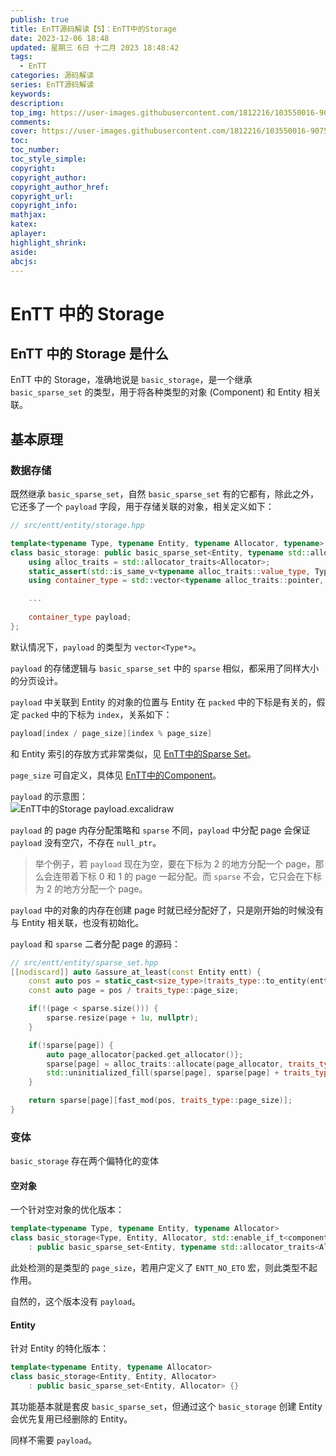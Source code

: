 ```yaml
---
publish: true
title: EnTT源码解读【5】：EnTT中的Storage
date: 2023-12-06 18:48
updated: 星期三 6日 十二月 2023 18:48:42
tags:
  - EnTT
categories: 源码解读
series: EnTT源码解读
keywords: 
description: 
top_img: https://user-images.githubusercontent.com/1812216/103550016-90752280-4ea8-11eb-8667-12ed2219e137.png
comments: 
cover: https://user-images.githubusercontent.com/1812216/103550016-90752280-4ea8-11eb-8667-12ed2219e137.png
toc: 
toc_number: 
toc_style_simple: 
copyright: 
copyright_author: 
copyright_author_href: 
copyright_url: 
copyright_info: 
mathjax: 
katex: 
aplayer: 
highlight_shrink: 
aside: 
abcjs:
---
```

# EnTT 中的 Storage
## EnTT 中的 Storage 是什么
EnTT 中的 Storage，准确地说是 `basic_storage`，是一个继承 `basic_sparse_set` 的类型，用于将各种类型的对象 (Component) 和 Entity 相关联。

## 基本原理
### 数据存储
既然继承 `basic_sparse_set`，自然 `basic_sparse_set` 有的它都有，除此之外，它还多了一个 `payload` 字段，用于存储关联的对象，相关定义如下：
```cpp
// src/entt/entity/storage.hpp

template<typename Type, typename Entity, typename Allocator, typename>
class basic_storage: public basic_sparse_set<Entity, typename std::allocator_traits<Allocator>::template rebind_alloc<Entity>> {
    using alloc_traits = std::allocator_traits<Allocator>;
    static_assert(std::is_same_v<typename alloc_traits::value_type, Type>, "Invalid value type");
    using container_type = std::vector<typename alloc_traits::pointer, typename alloc_traits::template rebind_alloc<typename alloc_traits::pointer>>;

	...
	
    container_type payload;
};
```

默认情况下，`payload` 的类型为 `vector<Type*>`。

`payload` 的存储逻辑与 `basic_sparse_set` 中的 `sparse` 相似，都采用了同样大小的分页设计。

`payload` 中关联到 Entity 的对象的位置与 Entity 在 `packed` 中的下标是有关的，假定 `packed` 中的下标为 `index`，关系如下：
```cpp
payload[index / page_size][index % page_size]
```

和 Entity 索引的存放方式非常类似，见 [EnTT中的Sparse Set](../c312304b9cec#数据映射关系)。

`page_size` 可自定义，具体见 [EnTT中的Component](../bfaf6a4c6f46#page_size)。

`payload` 的示意图：  
![EnTT中的Storage payload.excalidraw](https://picgo.handsome-cong.fun/Gallery/hexo/images/EnTT%E4%B8%AD%E7%9A%84Storage%20payload.excalidraw.svg)

`payload` 的 page 内存分配策略和 `sparse` 不同，`payload` 中分配 page 会保证 `payload` 没有空穴，不存在 `null_ptr`。
> 举个例子，若 `payload` 现在为空，要在下标为 2 的地方分配一个 page，那么会连带着下标 0 和 1 的 page 一起分配。而 `sparse` 不会，它只会在下标为 2 的地方分配一个 page。

`payload` 中的对象的内存在创建 page 时就已经分配好了，只是刚开始的时候没有与 Entity 相关联，也没有初始化。

`payload` 和 `sparse` 二者分配 page 的源码：
```cpp
// src/entt/entity/sparse_set.hpp
[[nodiscard]] auto &assure_at_least(const Entity entt) {
	const auto pos = static_cast<size_type>(traits_type::to_entity(entt));
	const auto page = pos / traits_type::page_size;

	if(!(page < sparse.size())) {
		sparse.resize(page + 1u, nullptr);
	}

	if(!sparse[page]) {
		auto page_allocator{packed.get_allocator()};
		sparse[page] = alloc_traits::allocate(page_allocator, traits_type::page_size);
		std::uninitialized_fill(sparse[page], sparse[page] + traits_type::page_size, null);
	}

	return sparse[page][fast_mod(pos, traits_type::page_size)];
}
```

### 变体
`basic_storage` 存在两个偏特化的变体

#### 空对象
一个针对空对象的优化版本：
```cpp
template<typename Type, typename Entity, typename Allocator>
class basic_storage<Type, Entity, Allocator, std::enable_if_t<component_traits<Type>::page_size == 0u>>
    : public basic_sparse_set<Entity, typename std::allocator_traits<Allocator>::template rebind_alloc<Entity>> {}
```
此处检测的是类型的 `page_size`，若用户定义了 `ENTT_NO_ETO` 宏，则此类型不起作用。

自然的，这个版本没有 `payload`。

#### Entity
针对 Entity 的特化版本：
```cpp
template<typename Entity, typename Allocator>
class basic_storage<Entity, Entity, Allocator>
    : public basic_sparse_set<Entity, Allocator> {}
```

其功能基本就是套皮 `basic_sparse_set`，但通过这个 `basic_storage` 创建 Entity 会优先复用已经删除的 Entity。

同样不需要 `payload`。